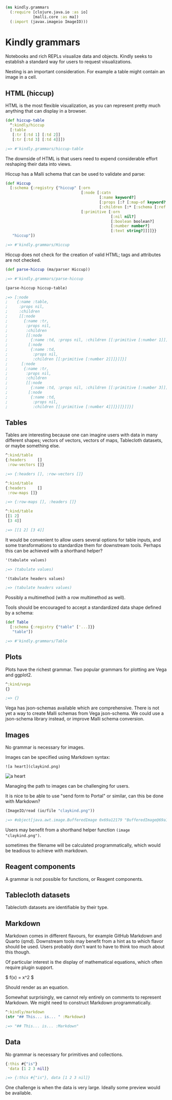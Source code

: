```clojure
(ns kindly.grammars
  (:require [clojure.java.io :as io]
            [malli.core :as ma])
  (:import (javax.imageio ImageIO)))
```

# Kindly grammars

Notebooks and rich REPLs visualize data and objects.
Kindly seeks to establish a standard way for users to request visualizations.

Nesting is an important consideration.
For example a table might contain an image in a cell.

## HTML (hiccup)

HTML is the most flexible visualization,
as you can represent pretty much anything that can display in a browser.

```clojure
(def hiccup-table
  ^:kindly/hiccup
  [:table
   [:tr [:td 1] [:td 2]]
   [:tr [:td 3] [:td 4]]])

;=> #'kindly.grammars/hiccup-table
```

The downside of HTML is that users need to expend considerable effort reshaping their data into views.

Hiccup has a Malli schema that can be used to validate and parse:

```clojure
(def Hiccup
  [:schema {:registry {"hiccup" [:orn
                                 [:node [:catn
                                         [:name keyword?]
                                         [:props [:? [:map-of keyword? any?]]]
                                         [:children [:* [:schema [:ref "hiccup"]]]]]]
                                 [:primitive [:orn
                                              [:nil nil?]
                                              [:boolean boolean?]
                                              [:number number?]
                                              [:text string?]]]]}}
   "hiccup"])

;=> #'kindly.grammars/Hiccup
```

Hiccup does not check for the creation of valid HTML; tags and attributes are not checked.

```clojure
(def parse-hiccup (ma/parser Hiccup))

;=> #'kindly.grammars/parse-hiccup
```

```clojure
(parse-hiccup hiccup-table)

;=> [:node
;    {:name :table,
;     :props nil,
;     :children
;     [[:node
;       {:name :tr,
;        :props nil,
;        :children
;        [[:node
;          {:name :td, :props nil, :children [[:primitive [:number 1]]]}]
;         [:node
;          {:name :td,
;           :props nil,
;           :children [[:primitive [:number 2]]]}]]}]
;      [:node
;       {:name :tr,
;        :props nil,
;        :children
;        [[:node
;          {:name :td, :props nil, :children [[:primitive [:number 3]]]}]
;         [:node
;          {:name :td,
;           :props nil,
;           :children [[:primitive [:number 4]]]}]]}]]}]
```

## Tables

Tables are interesting because one can imagine users with data in many different shapes;
vectors of vectors, vectors of maps, Tablecloth datasets, or maybe something else.

```clojure
^:kind/table
{:headers     []
 :row-vectors []}

;=> {:headers [], :row-vectors []}
```

```clojure
^:kind/table
{:headers     []
 :row-maps []}

;=> {:row-maps [], :headers []}
```

```clojure
^:kind/table
[[1 2]
 [3 4]]

;=> [[1 2] [3 4]]
```

It would be convenient to allow users several options for table inputs,
and some transformations to standardize them for downstream tools.
Perhaps this can be achieved with a shorthand helper?

```clojure
'(tabulate values)

;=> (tabulate values)
```

```clojure
'(tabulate headers values)

;=> (tabulate headers values)
```

Possibly a multimethod (with a row multimethod as well).

Tools should be encouraged to accept a standardized data shape defined by a schema:

```clojure
(def Table
  [:schema {:registry {"table" ['...]}}
   "table"])

;=> #'kindly.grammars/Table
```

## Plots

Plots have the richest grammar.
Two popular grammars for plotting are Vega and ggplot2.

```clojure
^:kind/vega
{}

;=> {}
```

Vega has json-schemas available which are comprehensive.
There is not yet a way to create Malli schemas from Vega json-schema.
We could use a json-schema library instead,
or improve Malli schema conversion.

## Images

No grammar is necessary for images.

Images can be specified using Markdown syntax:

    ![a heart](claykind.png)

![a heart](../../../claykind.png)

Managing the path to images can be challenging for users.

It is nice to be able to use "send form to Portal" or similar, can this be done with Markdown?

```clojure
(ImageIO/read (io/file "claykind.png"))

;=> #object[java.awt.image.BufferedImage 0x69a12179 "BufferedImage@69a12179: type = 6 ColorModel: #pixelBits = 32 numComponents = 4 color space = java.awt.color.ICC_ColorSpace@17c4dcc6 transparency = 3 has alpha = true isAlphaPre = false ByteInterleavedRaster: width = 256 height = 256 #numDataElements 4 dataOff[0] = 3"]
```

Users may benefit from a shorthand helper function `(image "claykind.png")`.

sometimes the filename will be calculated programmatically,
which would be teadious to achieve with markdown.

## Reagent components

A grammar is not possible for functions, or Reagent components.

## Tablecloth datasets

Tablecloth datasets are identifiable by their type.

## Markdown

Markdown comes in different flavours,
for example GitHub Markdown and Quarto (qmd).
Downstream tools may benefit from a hint as to which flavor should be used.
Users probably don't want to have to think too much about this though.

Of particular interest is the display of mathematical equations,
which often require plugin support.

$ f(x) = x^2 $

Should render as an equation.

Somewhat surprisingly, we cannot rely entirely on comments to represent Markdown.
We might need to construct Markdown programmatically.

```clojure
^:kindly/markdown
(str "## This... is... " :Markdown)

;=> "## This... is... :Markdown"
```

## Data

No grammar is necessary for primitives and collections.

```clojure
{:this #{"is"}
 'data [1 2 3 nil]}

;=> {:this #{"is"}, data [1 2 3 nil]}
```

One challenge is when the data is very large.
Ideally some preview would be available.
